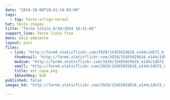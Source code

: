 ```yaml
---
date: "2014-10-08T10:41:14-03:00"
tags:
  - tag: Teste-artigo-normal
hat: Teste chapeu
title: "Teste titulo 8/10/2014 10:41:02"
support_line: Teste linha fina
menu: meio ambiente
layout: post
files:
  - link: "http://farm4.staticflickr.com/3929/15455029616_e144c1db72_b.jpg"
    thumbnail: "http://farm4.staticflickr.com/3929/15455029616_e144c1db72_t.jpg"
    medium: "http://farm4.staticflickr.com/3929/15455029616_e144c1db72_z.jpg"
    small: "http://farm4.staticflickr.com/3929/15455029616_e144c1db72_n.jpg"
    title: mst_capa.png
    $$hashKey: 01K
published: false
images_hd: "http://farm4.staticflickr.com/3929/15455029616_e144c1db72_n.jpg"

---
```

